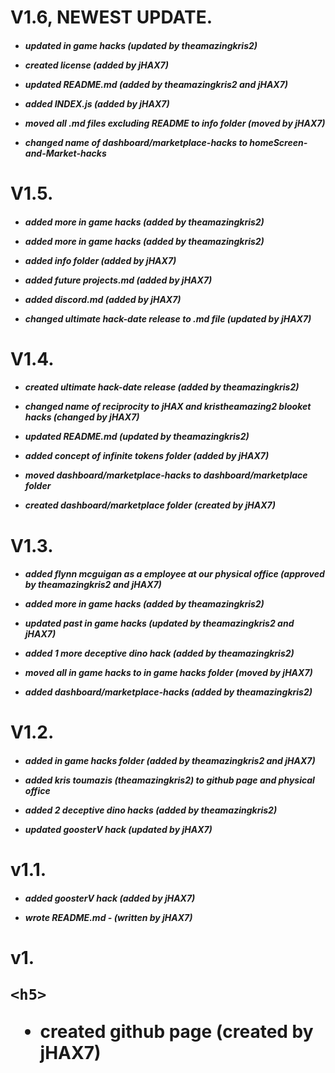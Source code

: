 <h1>V1.6, NEWEST UPDATE.
  
  <h5>
  
  - updated in game hacks (updated by theamazingkris2)
  
  - created license (added by jHAX7)
  
  - updated README.md (added by theamazingkris2 and jHAX7)
  
  - added INDEX.js (added by jHAX7)
  
  - moved all .md files excluding README to info folder (moved by jHAX7)
  
  - changed name of dashboard/marketplace-hacks to homeScreen-and-Market-hacks 
  
  
  
  <h1>V1.5.
    
 <h5>
  
  - added more in game hacks (added by theamazingkris2)

  - added more in game hacks (added by theamazingkris2)
    
  - added info folder (added by jHAX7)
    
  - added future projects.md (added by jHAX7)
   
  - added discord.md (added by jHAX7)
   
  - changed ultimate hack-date release to .md file (updated by jHAX7)
    
  
  
  <h1>V1.4.
    
  <h5>
    
  - created ultimate hack-date release (added by theamazingkris2)
    
  - changed name of reciprocity to jHAX and kristheamazing2 blooket hacks (changed by jHAX7)
  
  - updated README.md (updated by theamazingkris2)
   
  - added concept of infinite tokens folder (added by jHAX7)
  
  - moved dashboard/marketplace-hacks to dashboard/marketplace folder
    
  - created dashboard/marketplace folder (created by jHAX7)  
    
  <h1>V1.3.
    
 <h5>
    
  - added flynn mcguigan as a employee at our physical office (approved by theamazingkris2 and jHAX7)
    
  - added more in game hacks (added by theamazingkris2)
    
  - updated past in game hacks  (updated by theamazingkris2 and jHAX7)
    
  - added 1 more deceptive dino hack (added by theamazingkris2)
    
  - moved all in game hacks to in game hacks folder (moved by jHAX7)
    
  - added dashboard/marketplace-hacks (added by theamazingkris2)  
    
 
 <h1>V1.2.
   
 <h5>

   
 - added in game hacks folder (added by theamazingkris2 and jHAX7)
   
 - added kris toumazis (theamazingkris2) to github page and physical office
   
 - added 2 deceptive dino hacks (added by theamazingkris2)
   
 - updated goosterV hack (updated by jHAX7)
   
   
 <h1>v1.1.
   
<h5>
   
 - added goosterV hack (added by jHAX7)
   
 - wrote README.md - (written by jHAX7)  
   
   
  <h1>v1.
    
    <h5>

 - created github page (created by jHAX7)   

  
